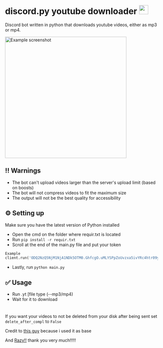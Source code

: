 # discord.py youtube downloader <img src="https://c.tenor.com/NA1Zs9FrCWYAAAAi/chika.gif" width="30"/>

Discord bot written in python that downloads youtube videos, either as mp3 or mp4.

<img src="https://cdn.discordapp.com/attachments/1001152399047659682/1001152438167949472/unknown.png" alt="Example screenshot" title="hi!!! this is an example for what the bot does :DDD you can do --mp4 or leave empty for an mp4 output" width="400">

## :bangbang: Warnings
* The bot can't upload videos larger than the server's upload limit (based on boosts)
* The bot will not compress videos to fit the maximum size
* The output will not be the best quality for accessibility

## :gear: Setting up
Make sure you have the latest version of Python installed
* Open the cmd on the folder where requir.txt is located
* Run `pip install -r requir.txt`
* Scroll at the end of the main.py file and put your token
```py
Example
client.run('ODQ2NzQ5NjM1NjA1NDk5OTM0.GhfcgO.uMLYSPpZoUvzxa5ivYRc4htr09yniLx22Ymp3Q')
```
* Lastly, run `python main.py`
## ✅ Usage
* Run .yt <link> [file type (--mp3/mp4)
* Wait for it to download
# 
If you want your videos to not be deleted from your disk after being sent set `delete_after_compl` to `False`

Credit to [this guy](https://github.com/razordx/disctube) because i used it as base

And [Razy!!](https://github.com/razyness) thank you very much!!!!!
